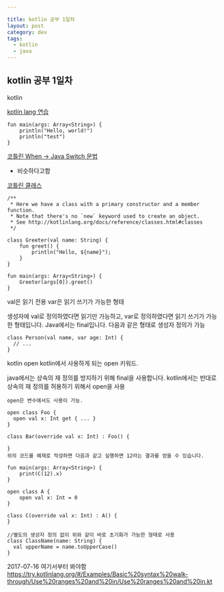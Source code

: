 ```yaml
---

title: kotlin 공부 1일차 
layout: post 
category: dev
tags: 
  - kotlin
  - java
---
```


kotlin 공부 1일차
---------------------------------------------

kotlin

[kotlin lang 연습](https://try.kotlinlang.org/#/Examples/Hello,%20world!/Simplest%20version/Simplest%20version.kt)



```
fun main(args: Array<String>) {
    println("Hello, world!")
    println("test")
}

```

[코틀린 When -> Java Switch 문법](https://kotlinlang.org/docs/reference/control-flow.html)
- 비슷하다고함 


[코틀린 클래스](http://kotlinlang.org/docs/reference/classes.html#classes)

```
/**
 * Here we have a class with a primary constructor and a member function.
 * Note that there's no `new` keyword used to create an object.
 * See http://kotlinlang.org/docs/reference/classes.html#classes
 */

class Greeter(val name: String) {
    fun greet() {
        println("Hello, ${name}");
    }
}

fun main(args: Array<String>) {
    Greeter(args[0]).greet()
}
```

val은 읽기 전용
var은 읽기 쓰기가 가능한 형태

생성자에 val로 정의하였다면 읽기만 가능하고, var로 정의하였다면 읽기 쓰기가 가능한 형태입니다. Java에서는 final입니다. 다음과 같은 형태로 생성자 정의가 가능

```
class Person(val name, var age: Int) {
  // ...
}
```

kotlin open
kotlin에서 사용하게 되는 open 키워드.

java에서는 상속의 재 정의를 방지하기 위해 final을 사용합니다.
kotlin에서는 반대로 상속의 재 정의를 허용하기 위해서 open을 사용

```
open은 변수에서도 사용이 가능.

open class Foo {
  open val x: Int get { ... }
}

class Bar(override val x: Int) : Foo() {

}
위의 코드를 예제로 작성하면 다음과 같고 실행하면 12라는 결과를 얻을 수 있습니다.

fun main(args: Array<String>) {
    print(C(12).x)
}

open class A {
    open val x: Int = 0
}

class C(override val x: Int) : A() {
}
```





```
//별도의 생성자 정의 없이 위와 같이 바로 초기화가 가능한 형태로 사용
class ClassName(name: String) {
  val upperName = name.toUpperCase()
}
```



2017-07-16 여기서부터 봐야함
https://try.kotlinlang.org/#/Examples/Basic%20syntax%20walk-through/Use%20ranges%20and%20in/Use%20ranges%20and%20in.kt